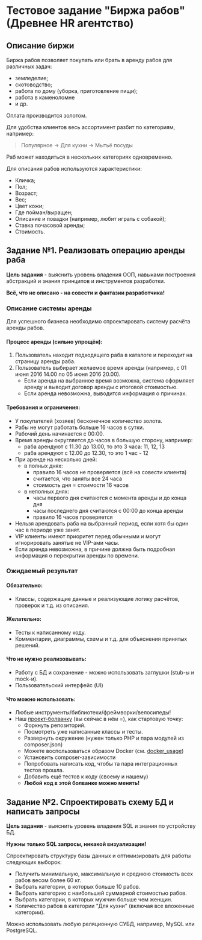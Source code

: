 # Тестовое задание "Биржа рабов" (Древнее HR агентство)

## Описание биржи

Биржа рабов позволяет покупать или брать в аренду рабов для различных задач:

+ земледелие;
+ скотоводство;
+ работа по дому (уборка, приготовление пищи);
+ работа в каменоломне
+ и др.

Оплата производится золотом.

Для удобства клиентов весь ассортимент разбит по категориям, например:

> Популярное -> Для кухни -> Мытьё посуды

Раб может находиться в нескольких категориях одновременно.

Для описания рабов используются характеристики:

+ Кличка;
+ Пол;
+ Возраст;
+ Вес;
+ Цвет кожи;
+ Где пойман/выращен;
+ Описание и повадки (например, любит играть с собакой);
+ Ставка почасовой аренды;
+ Стоимость.


## Задание №1. Реализовать операцию аренды раба

**Цель задания** - выяснить уровень владения ООП, навыками построения абстракций и знания принципов и инструментов разработки.

**Всё, что не описано - на совести и фантазии разработчика!**

### Описание системы аренды

Для успешного бизнеса необходимо спроектировать систему расчёта аренды рабов.

#### Процесс аренды (сильно упрощён):

1. Пользователь находит подходящего раба в каталоге и переходит на страницу аренды раба.
2. Пользователь выбирает желаемое время аренды (например, с 01 июня 2016 14.00 по 05 июня 2016 20.00).
    + Если аренда на выбранное время возможна, система оформляет аренду и выводит договор аренды с итоговой стоимостью.
    + Если аренда невозможна, выводится информация о причинах.

#### Требования и ограничения:

+ У покупателей (хозяев) бесконечное количество золота.
+ Рабы не могут работать больше 16 часов в сутки.
+ Рабочий день начинается с 00:00.
+ Время аренды округляется до часов в большую сторону, например:
    + раба арендуют с 11.30 до 13.00, то это 3 часа: 11, 12, 13
    + раба арендуют с 12.00 до 12.30, то это 1 час - 12
+ При аренде на несколько дней:
    + в полных днях:
        + правило 16 часов не проверяется (всё на совести клиента)
        + считается, что заняты все 24 часа
        + стоимость дня = стоимости 16 часов
    + в неполных днях:
        + часы первого дня считаются с момента аренды и до конца дня
        + часы последнего дня считаются с 00:00 до конца аренды
        + правило 16 часов проверяется
+ Нельзя арендовать раба на выбранный период, если хотя бы один час в периоде уже занят.
+ VIP клиенты имеют приоритет перед обычными и могут игнорировать занятые не VIP-ами часы.
+ Если аренда невозможна, в причине должна быть подробная информация о перекрытии аренды по времени.

### Ожидаемый результат

#### Обязательно:

+ Классы, содержащие данные и реализующие логику расчётов, проверок и т.д. из описания.

#### Желательно:

+ Тесты к написанному коду.
+ Комментарии, диаграммы, схемы и т.д. для объяснения принятых решений.

#### Что не нужно реализовывать:

+ Работу с БД и сохранение - можно использовать заглушки (stub-ы и mock-и).
+ Пользовательский интерфейс (UI)

#### Что можно использовать:

+ Любые инструменты/библиотеки/фреймворки/велосипеды!
+ Наш [проект-болванку](https://github.com/pvbogdanov/slave-market) (вы сейчас в нём =), как стартовую точку:
    + Форкнуть репозиторий.
    + Посмотреть уже написанные классы и тесты.
    + Развернуть окружение (нужен только PHP и пара модулей из composer.json)
    + Можете воспользоваться образом Docker (см. [docker_usage](./docker_usage.md))
    + Установить composer-зависимости
    + Попробовать написать код, чтобы та пара интеграционных тестов прошла.
    + Добавить ещё тестов к коду (своему и нашему)
    + **Любой код в этой болванке можно менять!**

## Задание №2. Спроектировать схему БД и написать запросы

**Цель задания** - выяснить уровень владения SQL и знания по устройству БД.

**Нужны только SQL запросы, никакой визуализации!**

Спроектировать структуру базы данных и оптимизировать для работы следующих выборок:

+ Получить минимальную, максимальную и среднюю стоимость всех рабов весом более 60 кг.
+ Выбрать категории, в которых больше 10 рабов.
+ Выбрать категорию с наибольшей суммарной стоимостью рабов.
+ Выбрать категории, в которых мужчин больше чем женщин.
+ Количество рабов в категории "Для кухни" (включая все вложенные категории).

Можно использовать любую реляционную СУБД, например, MySQL или PostgreSQL.